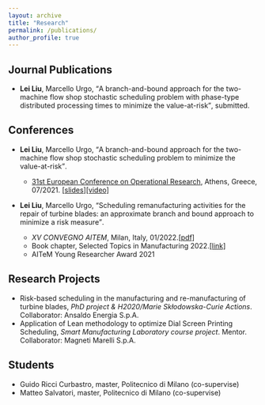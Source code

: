 ```yaml
---
layout: archive
title: "Research"
permalink: /publications/
author_profile: true
---
```


## Journal Publications
* **Lei Liu**, Marcello Urgo, <q>A branch-and-bound approach for the two-machine flow shop stochastic scheduling problem with phase-type distributed processing times to minimize the value-at-risk</q>, submitted.

## Conferences

* **Lei Liu**, Marcello Urgo, <q>A branch-and-bound approach for the two-machine flow shop stochastic scheduling problem to minimize the value-at-risk</q>.
  - [31st European Conference on Operational Research](https://euro2021athens.com/), Athens, Greece, 07/2021. [\[slides\]](/lei_liu.github.io/files/EURO2021Lei.pdf)[\[video\]](https://www.youtube.com/watch?v=JlzkkG4Bkoo)

* **Lei Liu**, Marcello Urgo, <q>Scheduling remanufacturing activities for the repair of turbine blades: an approximate branch and bound approach to minimize a risk measure</q>.
  - _XV CONVEGNO AITEM_, Milan, Italy, 01/2022.[\[pdf\]](/lei_liu.github.io/files/XV_AITEM_LeiLIU.pdf)  
  - Book chapter, Selected Topics in Manufacturing 2022.[[link]](https://doi.org/10.1007/978-3-030-82627-7_3)
  - AITeM Young Researcher Award 2021

## Research Projects

* Risk-based scheduling in the manufacturing and re-manufacturing of turbine blades, _PhD project & H2020/Marie Skłodowska-Curie Actions_. Collaborator: Ansaldo Energia S.p.A.
* Application of Lean methodology to optimize Dial Screen Printing Scheduling, _Smart Manufacturing Laboratory course project_. Mentor. Collaborator: Magneti Marelli S.p.A.


## Students
* Guido Ricci Curbastro, master, Politecnico di Milano (co-supervise)
* Matteo Salvatori, master, Politecnico di Milano (co-supervise)
